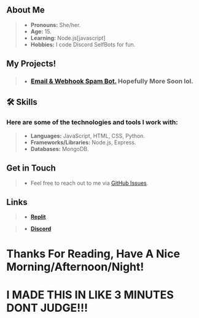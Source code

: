## About Me
> - **Pronouns:** She/her.
> - **Age:** 15.
> - **Learning:** Node.js[javascript]
> - **Hobbies:** I code Discord SelfBots for fun.


## My Projects!

> - ### [**Email & Webhook Spam Bot.**](https://github.com/EntomaVasilissaZeta/discord-email-and-webhook-spam-bot.) Hopefully More Soon lol.

## 🛠️ Skills

### Here are some of the technologies and tools I work with:

> - **Languages:** JavaScript, HTML, CSS, Python.
> - **Frameworks/Libraries:** Node.js, Express.
> - **Databases:** MongoDB.
## Get in Touch

> - Feel free to reach out to me via [GitHub Issues](https://github.com/EntomaVasilissaZeta).

## Links

> - [**Replit**](https://replit.com/@EntomaVasilissa)

> - [**Discord**](https://discord.gg/YbjCe7fVdJ)



# Thanks For Reading, Have A Nice Morning/Afternoon/Night!


# __I MADE THIS IN LIKE 3 MINUTES DONT JUDGE!!!__
